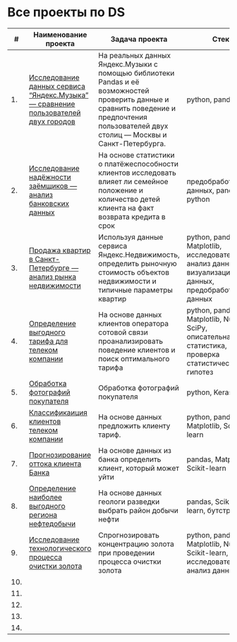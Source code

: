 # Все проекты по DS

| #    | Наименование проекта                | Задача проекта                                                     | Стек                                                         |
| ---- | ------------------------------------------------------------ | ------------------------------------------------------------ | ------------------------------------------------------------ |
| 1.   | [Исследование данных сервиса “Яндекс.Музыка” — сравнение пользователей двух городов](https://github.com/madisdead/DS-projects/tree/main/yandex-music) | На реальных данных Яндекс.Музыки c помощью библиотеки Pandas и её возможностей проверить данные и сравнить поведение и предпочтения пользователей двух столиц — Москвы и Санкт-Петербурга. | python, pandas       |
| 2.   | [Исследование надёжности заёмщиков — анализ банковских данных](https://github.com/madisdead/DS-projects/tree/main/borrower-analysis) | На основе статистики о платёжеспособности клиентов исследовать влияет ли семейное положение и количество детей клиента на факт возврата кредита в срок | предобработка данных, pandas, python |
| 3.   | [Продажа квартир в Санкт-Петербурге — анализ рынка недвижимости](https://github.com/madisdead/DS-projects/tree/main/apartments-for-sale) | Используя данные сервиса Яндекс.Недвижимость, определить рыночную стоимость объектов недвижимости и типичные параметры квартир          | python, pandas, Matplotlib, исследовательский анализ данных, визуализация данных, предобработка данных |
| 4.   | [Определение выгодного тарифа для телеком компании](https://github.com/madisdead/DS-projects/tree/main/tariff-determination) |  На основе данных клиентов оператора сотовой связи проанализировать поведение клиентов и поиск оптимального тарифа         | python, pandas, Matplotlib, Numpy, SciPy, описательная статистика, проверка статистических гипотез |
| 5.   | [Обработка фотографий покупателя](https://github.com/madisdead/DS-projects/tree/main/photo-processing) |  Обработка фотографий покупателя         | python, Keras |
| 6.   | [Классификаиция клиентов телеком компании](https://github.com/madisdead/DS-projects/tree/main/classification-of-telecom-clients) |  На основе данных предложить клиенту тариф.         | python, pandas, Matplotlib, Scikit-learn |
| 7.   | [Прогнозирование оттока клиента Банка](https://github.com/madisdead/DS-projects/tree/main/customer-churn) |  На основе данных из банка определить клиент, который может уйти         | pandas, MatplotLib, Scikit-learn |
| 8.   | [Определение наиболее выгодного региона нефтедобычи](https://github.com/madisdead/DS-projects/tree/main/oil-production) | На основе данных геологи разведки выбрать район добычи нефти          | pandas, Scikit-learn, бутстреп |
| 9.   | [Исследование технологического процесса очистки золота](https://github.com/madisdead/DS-projects/tree/main/gold-recovery) | Спрогнозировать концентрацию золота при проведении процесса очистки золота          | python, pandas, Matplotlib, NumPy, Scikit-learn, исследовательский анализ данных |
| 10.   | []() |           |  |
| 11.   | []() |           |  |
| 12.   | []() |           |  |
| 13.   | []() |           |  |
| 14.   | []() |           |  |
